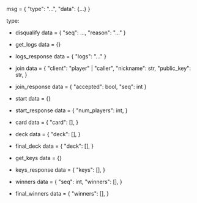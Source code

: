
msg = {
    "type": "...", 
    "data": {...}
}

type:

- disqualify
    data = {
        "seq": ...,
        "reason": "..."
    }

- get_logs
    data = {}

- logs_response
    data = {
        "logs": "..."
    }


- join 
    data = { 
        "client": "player" | "caller",
        "nickname": str,
        "public_key": str,
    }

- join_response
    data = { 
        "accepted": bool,
        "seq": int
    }

- start
    data = {}

- start_response
    data = {
        "num_players": int,
    }

- card
    data = {
        "card": [],
    }

- deck
    data = {
        "deck": [],
    }

- final_deck
    data = {
        "deck": [],
    }

- get_keys
    data = {}

- keys_response
    data = {
        "keys": [],
    }

- winners
    data = {
        "seq": int,
        "winners": [],
    }

- final_winners
    data = {
        "winners": [],
    }